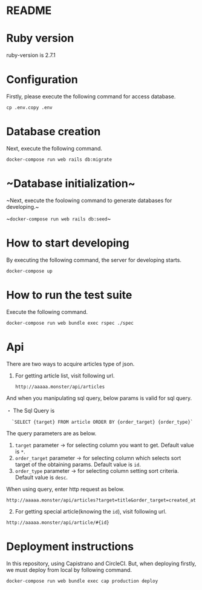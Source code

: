 # README
# Ruby version
  ruby-version is 2.7.1

# Configuration
  Firstly, please execute the following command for access database.
  
  `cp .env.copy .env`

# Database creation
  Next, execute the following command.
   
  `docker-compose run web rails db:migrate`
  
# ~Database initialization~
  ~Next, execute the foolowing command to generate databases for developing.~
  
  ~`docker-compose run web rails db:seed`~
  
# How to start developing
  By executing the following command, the server for developing starts.
    
  `docker-compose up`

# How to run the test suite
  Execute the following command.
  
  `docker-compose run web bundle exec rspec ./spec`

# Api
There are two ways to acquire articles type of json.

  1. For getting article list, visit following url.
  
      `http://aaaaa.monster/api/articles`
  
  And when you manipulating sql query, below params is valid for sql query.
  
  ・ The Sql Query is
  
      `SELECT {target} FROM article ORDER BY {order_target} {order_type}`
  
  The query parameters are as below.
   1. `target` parameter -> for selecting column you want to get. Default value is `*`.
   2. `order_target` parameter -> for selecting column which selects sort target of the obtaining params. Default value is `id`.
   3. `order_type` parameter -> for selecting column setting sort criteria. Default value is `desc`.
   
  When using query, enter http request as below.
  
   `http://aaaaa.monster/api/articles?target=title&order_target=created_at`
        
  2. For getting special article(knowing the `id`), visit following url.
  
   `http://aaaaa.monster/api/article/#{id}`
   
  
# Deployment instructions
  In this repository, using Capistrano and CircleCI.
  But, when deploying firstly, we must deploy from local by following command.
  
  `docker-compose run web bundle exec cap production deploy`
